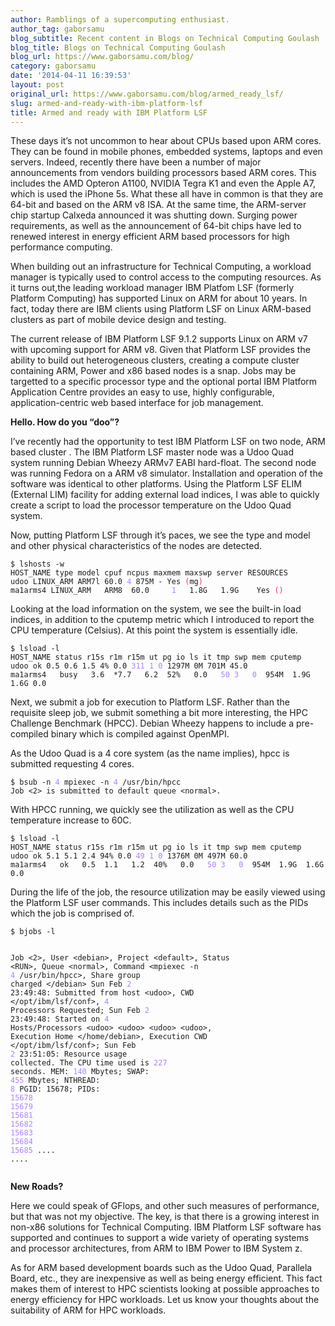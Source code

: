 ```yaml
---
author: Ramblings of a supercomputing enthusiast.
author_tag: gaborsamu
blog_subtitle: Recent content in Blogs on Technical Computing Goulash
blog_title: Blogs on Technical Computing Goulash
blog_url: https://www.gaborsamu.com/blog/
category: gaborsamu
date: '2014-04-11 16:39:53'
layout: post
original_url: https://www.gaborsamu.com/blog/armed_ready_lsf/
slug: armed-and-ready-with-ibm-platform-lsf
title: Armed and ready with IBM Platform LSF
---
```


<p>These days it&rsquo;s not uncommon to hear about CPUs based upon ARM cores. They can
be found in mobile phones, embedded systems, laptops and even servers. Indeed,
recently there have been a number of major announcements from vendors building
processors based ARM cores. This includes the AMD Opteron A1100, NVIDIA Tegra
K1 and even the Apple A7, which is used the iPhone 5s. What these all have in
common is that they are 64-bit and based on the ARM v8 ISA. At the same time,
the ARM-server chip startup Calxeda announced it was shutting down. Surging
power requirements, as well as the announcement of 64-bit chips have led to
renewed interest in energy efficient ARM based processors for high performance
computing.</p>

<p>When building out an infrastructure for Technical Computing, a workload manager
is typically used to control access to the computing resources. As it turns out,the leading workload manager IBM Platfom LSF (formerly Platform Computing) has
supported Linux on ARM for about 10 years. In fact, today there are IBM
clients using Platform LSF on Linux ARM-based clusters as part of mobile
device design and testing.</p>

<p>The current release of IBM Platform LSF 9.1.2 supports Linux on ARM v7 with
upcoming support for ARM v8. Given that Platform LSF provides the ability to
build out heterogeneous clusters, creating a compute cluster containing ARM,
Power and x86 based nodes is a snap. Jobs may be targetted to a specific
processor type and the optional portal IBM Platform Application Centre
provides an easy to use, highly configurable, application-centric web based
interface for job management.</p>

<p><strong>Hello. How do you &ldquo;doo&rdquo;?</strong></p>

<p>I&rsquo;ve recently had the opportunity to test IBM Platform LSF on two node, ARM
based cluster . The IBM Platform LSF master node was a Udoo Quad system running Debian Wheezy ARMv7 EABI hard-float. The second node was running Fedora on a
ARM v8 simulator. Installation and operation of the software was identical to
other platforms. Using the Platform LSF ELIM (External LIM) facility for
adding external load indices, I was able to quickly create a script to load
the processor temperature on the Udoo Quad system.</p>

<p>Now, putting Platform LSF through it&rsquo;s paces, we see the type and model and
other physical characteristics of the nodes are detected.</p>

<div class="highlight"><pre><code class="language-bash">$ lshosts -w
HOST_NAME type model cpuf ncpus maxmem maxswp server RESOURCES
udoo LINUX_ARM ARM7l 60.0 <span style="color: #ae81ff;">4</span> 875M - Yes <span style="color: #f92672;">(</span>mg<span style="color: #f92672;">)</span>
ma1arms4 LINUX_ARM   ARM8  60.0     <span style="color: #ae81ff;">1</span>   1.8G   1.9G    Yes <span style="color: #f92672;">()</span></code></pre></div>

<p>Looking at the load information on the system, we see the built-in load
indices, in addition to the cputemp metric which I introduced to report the
CPU temperature (Celsius). At this point the system is essentially idle.</p>

<div class="highlight"><pre><code class="language-bash">$ lsload -l
HOST_NAME status r15s r1m r15m ut pg io ls it tmp swp mem cputemp
udoo ok 0.5 0.6 1.5 4% 0.0 <span style="color: #ae81ff;">311</span> <span style="color: #ae81ff;">1</span> <span style="color: #ae81ff;">0</span> 1297M 0M 701M 45.0
ma1arms4   busy   3.6  *7.7   6.2  52%   0.0   <span style="color: #ae81ff;">50</span> <span style="color: #ae81ff;">3</span>   <span style="color: #ae81ff;">0</span>  954M  1.9G  1.6G 0.0</code></pre></div>

<p>Next, we submit a job for execution to Platform LSF. Rather than the requisite
sleep job, we submit something a bit more interesting, the HPC Challenge
Benchmark (HPCC). Debian Wheezy happens to include a pre-compiled binary which
is compiled against OpenMPI.</p>

<p>As the Udoo Quad is a 4 core system (as the name implies), hpcc is submitted
requesting 4 cores.</p>

<div class="highlight"><pre><code class="language-bash">$ bsub -n <span style="color: #ae81ff;">4</span> mpiexec -n <span style="color: #ae81ff;">4</span> /usr/bin/hpcc
Job &lt;2&gt; is submitted to default queue &lt;normal&gt;.</code></pre></div>

<p>With HPCC running, we quickly see the utilization as well as the CPU
temperature increase to 60C.</p>

<div class="highlight"><pre><code class="language-bash">$ lsload -l
HOST_NAME status r15s r1m r15m ut pg io ls it tmp swp mem cputemp
udoo ok 5.1 5.1 2.4 94% 0.0 <span style="color: #ae81ff;">49</span> <span style="color: #ae81ff;">1</span> <span style="color: #ae81ff;">0</span> 1376M 0M 497M 60.0
ma1arms4   ok   0.5  1.1   1.2  40%   0.0   <span style="color: #ae81ff;">50</span> <span style="color: #ae81ff;">3</span>   <span style="color: #ae81ff;">0</span>  954M  1.9G  1.6G 0.0</code></pre></div>

<p>During the life of the job, the resource utilization may be easily viewed using the Platform LSF user commands. This includes details such as the PIDs which
the job is comprised of.</p>

<div class="highlight"><pre><code class="language-bash">$ bjobs -l
 
Job &lt;2&gt;, User &lt;debian&gt;, Project &lt;default&gt;, Status &lt;RUN&gt;, Queue &lt;normal&gt;, 
                    Command &lt;mpiexec -n <span style="color: #ae81ff;">4</span> /usr/bin/hpcc&gt;, Share group charged &lt;/debian&gt;
Sun Feb <span style="color: #ae81ff;">2</span> 23:49:48: Submitted from host &lt;udoo&gt;, CWD &lt;/opt/ibm/lsf/conf&gt;, 
                    <span style="color: #ae81ff;">4</span> Processors Requested;
Sun Feb <span style="color: #ae81ff;">2</span> 23:49:48: Started on <span style="color: #ae81ff;">4</span> Hosts/Processors &lt;udoo&gt; &lt;udoo&gt; &lt;udoo&gt; &lt;udoo&gt;,
Execution Home &lt;/home/debian&gt;, Execution CWD &lt;/opt/ibm/lsf/conf&gt;;
Sun Feb <span style="color: #ae81ff;">2</span> 23:51:05: Resource usage collected.
The CPU time used is <span style="color: #ae81ff;">227</span> seconds.
MEM: <span style="color: #ae81ff;">140</span> Mbytes; SWAP: <span style="color: #ae81ff;">455</span> Mbytes; NTHREAD: <span style="color: #ae81ff;">8</span>
PGID: 15678; PIDs: <span style="color: #ae81ff;">15678</span> <span style="color: #ae81ff;">15679</span> <span style="color: #ae81ff;">15681</span> <span style="color: #ae81ff;">15682</span> <span style="color: #ae81ff;">15683</span> <span style="color: #ae81ff;">15684</span>
<span style="color: #ae81ff;">15685</span>
....
....</code></pre></div>

<p><strong>New Roads?</strong></p>

<p>Here we could speak of GFlops, and other such measures of performance, but
that was not my objective. The key, is that there is a growing interest in
non-x86 solutions for Technical Computing. IBM Platform LSF software has
supported and continues to support a wide variety of operating systems and
processor architectures, from ARM to IBM Power to IBM System z.</p>

<p>As for ARM based development boards such as the Udoo Quad, Parallela Board,
etc., they are inexpensive as well as being energy efficient. This fact makes
them of interest to HPC scientists looking at possible approaches to energy
efficiency for HPC workloads. Let us know your thoughts about the suitability
of ARM for HPC workloads.</p>